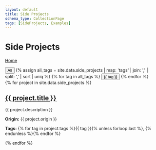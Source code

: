 ```yaml
---
layout: default
title: Side Projects
schema_type: CollectionPage
tags: [SideProjects, Examples]
---
```


# Side Projects

[Home](/)

<div class="filter">
  <button data-tag="all">All</button>
  {% assign all_tags = site.data.side_projects | map: 'tags' | join: ',' | split: ',' | sort | uniq %}
  {% for tag in all_tags %}
  <button data-tag="{{ tag }}">{{ tag }}</button>
  {% endfor %}
</div>

<div id="side-project-container">
  {% for project in site.data.side_projects %}
  <div class="example-card" data-tags="{{ project.tags | join: ',' }}">
    <h2><a href="{{ project.path }}">{{ project.title }}</a></h2>
    <p>{{ project.description }}</p>
    <p><strong>Origin:</strong> {{ project.origin }}</p>
    <p><strong>Tags:</strong> {% for tag in project.tags %}<span class="tag">{{ tag }}</span>{% unless forloop.last %}, {% endunless %}{% endfor %}</p>
  </div>
  {% endfor %}
</div>

<script>
function filterExamples(tag) {
  const cards = document.querySelectorAll('.example-card');
  cards.forEach(card => {
    const tags = card.dataset.tags.split(',').map(t => t.trim());
    if (tag === 'all' || tags.includes(tag)) {
      card.style.display = 'inline-block';
    } else {
      card.style.display = 'none';
    }
  });
}

document.addEventListener('DOMContentLoaded', () => {
  document.querySelectorAll('.filter button').forEach(btn => {
    btn.addEventListener('click', () => filterExamples(btn.dataset.tag));
  });
});
</script>

